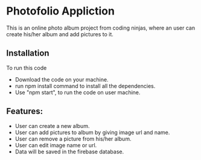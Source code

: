 <h1>Photofolio Appliction</h1>
This is an online photo album project from coding ninjas, where an user can create his/her album and add pictures to it.


<h2>Installation</h2>
To run this code
<ul>
  <li>Download the code on your machine.</li>
  <li>run npm install command to install all the dependencies.</li>
  <li>Use "npm start", to run the code on user machine.</li>
</ul>

<h2>Features:</h2>
<ul>
  <li>User can create a new album.</li>
  <li>User can add pictures to album by giving image url and name.</li>
  <li>User can remove a picture from his/her album.</li>
  <li>User can edit image name or url.</li>
  <li>Data will be saved in the firebase database.</li>
</ul>
